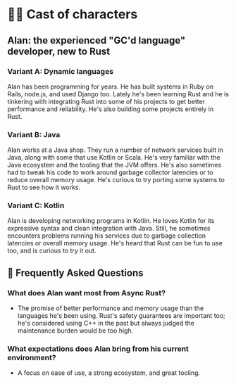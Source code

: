 # 🙋‍♀️ Cast of characters

## Alan: the experienced "GC'd language" developer, new to Rust

### Variant A: Dynamic languages

Alan has been programming for years. He has built systems in Ruby on Rails, node.js, and used Django too. Lately he's been learning Rust and he is tinkering with integrating Rust into some of his projects to get better performance and reliability. He's also building some projects entirely in Rust.

### Variant B: Java

Alan works at a Java shop. They run a number of network services built in Java, along with some that use Kotlin or Scala. He's very familiar with the Java ecosystem and the tooling that the JVM offers. He's also sometimes had to tweak his code to work around garbage collector latencies or to reduce overall memory usage. He's curious to try porting some systems to Rust to see how it works.

### Variant C: Kotlin

Alan is developing networking programs in Kotlin. He loves Kotlin for its expressive syntax and clean integration with Java. Still, he sometimes encounters problems running his services due to garbage collection latencies or overall memory usage. He's heard that Rust can be fun to use too, and is curious to try it out.

## 🤔 Frequently Asked Questions

### What does Alan want most from Async Rust?
* The promise of better performance and memory usage than the languages he's been using. Rust's safety guarantees are important too; he's considered using C++ in the past but always judged the maintenance burden would be too high.

### What expectations does Alan bring from his current environment?
* A focus on ease of use, a strong ecosystem, and great tooling.
